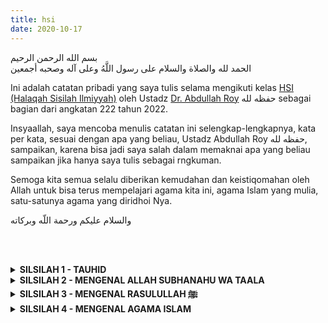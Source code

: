 ```yaml
---
title: hsi
date: 2020-10-17
---
```


<div class="dalil">
  بسم الله الرحمن الرحيم  
  <br>
  الحمد لله والصلاة والسلام على رسول اللَّهُ وعلى آله وصحبه أجمعين
</div>

Ini adalah catatan pribadi yang saya tulis selama mengikuti kelas [HSI (Halaqah Sisilah Ilmiyyah)](https://edu.hsi.id) oleh Ustadz [Dr. Abdullah Roy](https://abdullahroy.com) حفظه لله sebagai bagian dari angkatan 222 tahun 2022.

Insyaallah, saya mencoba menulis catatan ini selengkap-lengkapnya, kata per kata, sesuai dengan apa yang beliau, Ustadz Abdullah Roy حفظه لله, sampaikan, karena bisa jadi saya salah dalam memaknai apa yang beliau sampaikan jika hanya saya tulis sebagai rngkuman.

Semoga kita semua selalu diberikan kemudahan dan keistiqomahan oleh Allah untuk bisa terus mempelajari agama kita ini, agama Islam yang mulia, satu-satunya agama yang diridhoi Nya.

<div class="dalil">
  والسلام عليكم ورحمة اللّه وبركاته
</div>

<br><br>
<details style="text-align: left !important;">
  <summary><b>SILSILAH 1 - TAUHID</b></summary>
  <p>
    <a href="/hsi/s1/h1">H1 - Mengapa Kita Harus Belajar Tauhid</a><br>
    <a href="/hsi/s1/h2">H2 - Tauhid Syarat Mutlak Masuk Surga</a><br>
    <a href="/hsi/s1/h3">H3 - Bahaya Kesyirikan</a><br>
    <a href="/hsi/s1/h4">H4 - Syirik Membatalkan Amal</a><br>
    <a href="/hsi/s1/h5">H5 - Taubat Dari Kesyirikan</a><br>
    <a href="/hsi/s1/h6">H6 - Apa Itu Tauhid</a><br>
    <a href="/hsi/s1/h7">H7 - Termasuk Syirik Memakai Jimat</a><br>
    <a href="/hsi/s1/h8">H8 - Bertabarruk (Mencari Barakah)</a><br>
    <a href="/hsi/s1/h9">H9 - Termasuk Syirik Besar Menyembelih Untuk Selain Allah</a><br>
    <a href="/hsi/s1/h10">H10 - Termasuk Syirik Bernadzar Untuk Selain Allah</a><br>
    <a href="/hsi/s1/h11">H11 - Ar-Ruqyah (Jampi-Jampi)</a><br>
    <a href="/hsi/s1/h12">H12 - Berdoa Kepada Selain Allah Termasuk SYirik Besar</a><br>
    <a href="/hsi/s1/h13">H13 - Syafaat</a><br>
    <a href="/hsi/s1/h14">H14 - Berlebihan Terhadap Orang Shalih Adalah Pintu Kesyirikan</a><br>
    <a href="/hsi/s1/h15">H15 - Sihir</a><br>
    <a href="/hsi/s1/h16">H16 - Perdukunan</a><br>
    <a href="/hsi/s1/h17">H17 - At-Tathoyyur (Merasa Sial Dengan Sesuatu)</a><br>
    <a href="/hsi/s1/h18">H18 - Meramal Nasib Dengan Bintang</a><br>
    <a href="/hsi/s1/h19">H19 - Bersumpah Dengan Selain Nama Allah</a><br>
    <a href="/hsi/s1/h20">H20 - Riya</a><br>
    <a href="/hsi/s1/h21">H21 - Cinta Kepada Allah</a><br>
    <a href="/hsi/s1/h22">H22 - Takut Kepada Allah</a><br>
    <a href="/hsi/s1/h23">H23 - Taat Ulama Dalam Kebenaran</a><br>
    <a href="/hsi/s1/h24">H24 - Menyandarkan Kenikmatan Kepada Allah</a><br>
    <a href="/hsi/s1/h25">H25 - Ridha Dengan Hukum Allah</a><br>
  </p>
</details>

<details>
  <summary><b>SILSILAH 2 - MENGENAL ALLAH SUBHANAHU WA TAALA</b></summary>
  <p>
    <a href="/hsi/s2/h1">H1 - Pentingnya Mengenal Allah, Rasul Dan Agama Islam</a><br>
    <a href="/hsi/s2/h2">H2 - Mengenal Allah Subhanahu wa Taala Sebagai Pencipta</a><br>
    <a href="/hsi/s2/h3">H3 - Mengenal Allah Subhanahu wa Taala Sebagai Pemberi Rezeki</a><br>
    <a href="/hsi/s2/h4">H4 - Mengenal Allah Subhanahu wa Taala Sebagai Pengatur Alam Semesta</a><br>
    <a href="/hsi/s2/h5">H5 - Mengenal Allah Subhanahu wa Taala Sebagai Satu-Satunya Dzat Yang Berhak Disembah</a><br>
    <a href="/hsi/s2/h6">H6 - Keyakinan Yang Tidaklah Cukup Untuk Memasukkan Seseorang Ke Dalam Agama Islam</a><br>
    <a href="/hsi/s2/h7">H7 - Pengertian Ibadah dan Macam-Macamnya</a><br>
    <a href="/hsi/s2/h8">H8 - Di Antara Kesyirikan Musyrikin Quraisy</a><br>
    <a href="/hsi/s2/h9">H9 - Mengenal Allah Subhanahu wa Taala Dengan MakhlukNya</a><br>
    <a href="/hsi/s2/h10">H10 - Mengenal Allah Subhanahu wa Taala Dengan Nama Dan SifatNya</a><br>
  </p>
</details>

<details>
  <summary><b>SILSILAH 3 - MENGENAL RASULULLAH ﷺ</b></summary>
  <p>
    <a href="/hsi/s3/h1">H1 - Pentingnya Mengenal Rasulullah ﷺ</a><br>
    <a href="/hsi/s3/h2">H2 - Rasulullah ﷺ Membawa Perintah Dari Allah</a><br>
    <a href="/hsi/s3/h3">H3 - Rasulullah ﷺ Membawa Larangan Dari Allah</a><br>
    <a href="/hsi/s3/h4">H4 - Rasulullah ﷺ Membawa Berita Dari Allah</a><br>
    <a href="/hsi/s3/h5">H5 - Rasulullah ﷺ Membawa Tata Cara Beribadah Dari Allah</a><br>
    <a href="/hsi/s3/h6">H6 - Inti Dakwah Rasulullah ﷺ</a><br>
    <a href="/hsi/s3/h7">H7 - Rasulullah ﷺ Adalah Rasul Terakhir</a><br>
  </p>
</details>

<details>
  <summary><b>SILSILAH 4 - MENGENAL AGAMA ISLAM</b></summary>
  <p>
    <a href="/hsi/s4/h1">H1 - Pengertian Islam</a><br>
    <a href="/hsi/s4/h2">H2 - Agama Para Nabi Adalah Islam</a><br>
    <a href="/hsi/s4/h3">H3 - Yang Membedakan Di Antara Para Nabi</a><br>
    <a href="/hsi/s4/h4">H4 - Keutamaan Islam Yang Dibawa Oleh Nabi Muhammad ﷺ</a><br>
    <a href="/hsi/s4/h5">H5 - Tingkatan-tingkatan Di Dalam Islam</a><br>
    <a href="/hsi/s4/h6">H6 - Rukun Islam</a><br>
    <a href="/hsi/s4/h7">H7 - Rukun Iman</a><br>
    <a href="/hsi/s4/h8">H8 - Ihsan Dan Rukunnya</a><br>
  </p>
</details>


